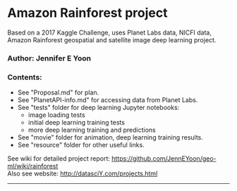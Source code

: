 # Amazon Rainforest project  

Based on a 2017 Kaggle Challenge, uses Planet Labs data, NICFI data, 
Amazon Rainforest geospatial and satellite image deep learning project.  

### Author: Jennifer E Yoon  

### Contents: 
 * See "Proposal.md" for plan.    
 * See "PlanetAPI-info.md" for accessing data from Planet Labs.   
 * See "tests" folder for deep learning Jupyter notebooks: 
    - image loading tests
    - initial deep learning training tests
    - more deep learning training and predictions 
 * See "movie" folder for animation, deep learning training results.     
 * See "resource" folder for other useful links.

See wiki for detailed project report:   https://github.com/JennEYoon/geo-ml/wiki/rainforest  
Also see website:  http://datasciY.com/projects.html  

---  

